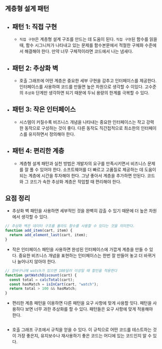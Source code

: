 ## 계층형 설계 패턴

- ## 패턴 1: 직접 구현
  - `직접 구현`은 계층형 설계 구조를 만드는 데 도움이 된다. `직접 구현`된 함수를 읽을 때, 함수 시그니처가 나타내고 있는 문제를 함수본문에서 적절한 구체화 수준에서 해결해야 한다. 만약 너무 구체적이라면 코드에서 나는 냄새다.
- ## 패턴 2: 추상화 벽
  - 호출 그래프에 어떤 계층은 중요한 세부 구현을 감추고 인터페이스를 제공한다. 인터페이스를 사용하여 코드를 만들면 높은 차원으로 생각할 수 이있다. 고수준의 `추상화` 단계만 생각하면 되기 때문에 두뇌 용량의 한계를 극복할 수 있다.
- ## 패턴 3: 작은 인터페이스
  - 시스템이 커질수록 비즈니스 개념을 나타내는 중요한 인터페이스는 작고 강력한 동작으로 구성하는 것이 좋다. 다른 동작도 직간접적으로 최소한의 인터페이스를 유지하면서 정의해아 한다.
- ## 패턴 4: 편리한 계층
  - 계층형 설계 패턴과 실천 방법은 개발자의 요구를 만족시키면서 비즈니스 문제를 잘 풀 수 있어야 한다. 소프트웨어를 더 빠르고 고품질로 제공하는 데 도움이 되는 계층에 시간을 투자해야 한다. 그냥 좋아서 계층을 추가하면 안된다. 코드와 그 코드가 속한 추상화 계층은 작업할 때 편리해야 한다.

## 요점 정리

- 추상화 벽 패턴을 사용하면 세부적인 것을 완벽히 감출 수 있기 때문에 더 높은 차원에서 생각할 수 있다.

```javascript
// 추상화 벽은 데이터 구조를 몰라도 함수를 사용할 수 있다는 것을 의미한다.
function add_item(cart, item) {
  return add_element_last(cart, item);
}
```

- 작은 인터페이스 패턴을 사용하면 완성된 인터페이스에 가깝게 계층을 만들 수 있다. 중요한 비즈니스 개념을 표현하는 인터페이스는 한번 잘 만들어 놓고 더 바뀌거나 늘어나지 않아야 한다.

```javascript
// 장바구니에 watch가 있으면 100달러 이상일 때 할인을 적용한다
function getWatchDiscount(cart) {
  const total = calcTotal(cart);
  const hasMatch = isInCart(cart, "watch");
  return total > 100 && hasMatch;
}
```

- 편리한 계층 패턴을 이용하면 다른 패턴을 요구 사항에 맞게 사용할 잇다. 패턴을 사용하다 보면 너무 과한 추상화를 할 수 있다. 패턴들은 요구 사항에 맞게 적용해야 한다.

```javascript

```

- 호출 그래프 구조에서 규칙을 얻을 수 있다. 이 규칙으로 어떤 코드를 테스트하는 것이 가장 좋은지, 유지보수나 재사용하기 좋은 코드는 어디에 있는 코드인지 알 수 있다.

```javascript

```
